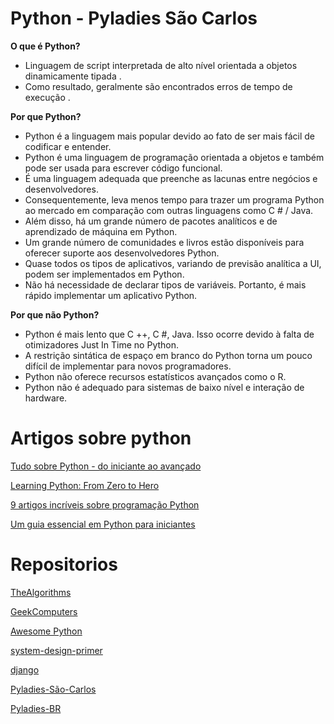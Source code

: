 # Python - Pyladies São Carlos

**O que é Python?**
* Linguagem de script interpretada de alto nível orientada a objetos dinamicamente tipada .
* Como resultado, geralmente são encontrados erros de tempo de execução .

**Por que Python?**
* Python é a linguagem mais popular devido ao fato de ser mais fácil de codificar e entender.
* Python é uma linguagem de programação orientada a objetos e também pode ser usada para escrever código funcional.
* É uma linguagem adequada que preenche as lacunas entre negócios e desenvolvedores.
* Consequentemente, leva menos tempo para trazer um programa Python ao mercado em comparação com outras linguagens como C # / Java.
* Além disso, há um grande número de pacotes analíticos e de aprendizado de máquina em Python.
* Um grande número de comunidades e livros estão disponíveis para oferecer suporte aos desenvolvedores Python.
* Quase todos os tipos de aplicativos, variando de previsão analítica a UI, podem ser implementados em Python.
* Não há necessidade de declarar tipos de variáveis. Portanto, é mais rápido implementar um aplicativo Python.

**Por que não Python?**
* Python é mais lento que C ++, C #, Java. Isso ocorre devido à falta de otimizadores Just In Time no Python.
* A restrição sintática de espaço em branco do Python torna um pouco difícil de implementar para novos programadores.
* Python não oferece recursos estatísticos avançados como o R.
* Python não é adequado para sistemas de baixo nível e interação de hardware.

# Artigos sobre python
[Tudo sobre Python - do iniciante ao avançado](https://medium.com/fintechexplained/everything-about-python-from-beginner-to-advance-level-227d52ef32d2)

[Learning Python: From Zero to Hero](https://medium.com/the-renaissance-developer/learning-python-from-zero-to-hero-8ceed48486d5)

[9 artigos incríveis sobre programação Python](https://medium.com/better-programming/10-great-articles-on-python-development-6f54dd38437f)

[Um guia essencial em Python para iniciantes](https://towardsdatascience.com/a-complete-walk-through-in-python-93f9e413ebdf)

# Repositorios
[TheAlgorithms](https://github.com/TheAlgorithms/Python)

[GeekComputers](https://github.com/geekcomputers/Python)

[Awesome Python](https://github.com/vinta/awesome-python)

[system-design-primer](https://github.com/donnemartin/system-design-primer)

[django](https://github.com/django/django)

[Pyladies-São-Carlos](https://github.com/PyLadiesSanca)

[Pyladies-BR](https://github.com/pyladies-brazil)